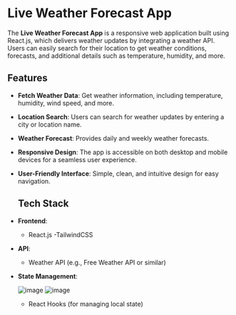 # Live Weather Forecast App

The **Live Weather Forecast App** is a responsive web application built using React.js, which delivers  weather updates by integrating a weather API. Users can easily search for their location to get  weather conditions, forecasts, and additional details such as temperature, humidity, and more.

## Features
- **Fetch Weather Data**: Get  weather information, including temperature, humidity, wind speed, and more.
- **Location Search**: Users can search for weather updates by entering a city or location name.
- **Weather Forecast**: Provides daily and weekly weather forecasts.
- **Responsive Design**: The app is accessible on both desktop and mobile devices for a seamless user experience.
- **User-Friendly Interface**: Simple, clean, and intuitive design for easy navigation.

  ## Tech Stack
- **Frontend**: 
  - React.js
  -TailwindCSS
- **API**: 
  - Weather API (e.g., Free Weather API or similar)
- **State Management**:

  ![image](https://github.com/user-attachments/assets/530b94f7-0fcf-45d1-9aed-a4687e5dfe89)
  ![image](https://github.com/user-attachments/assets/1235b1cf-24ce-42cd-ae21-8d57ac04db44)


  - React Hooks (for managing local state)

